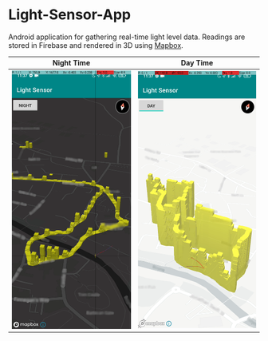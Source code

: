 # Light-Sensor-App

Android application for gathering real-time light level data. Readings are stored in Firebase and rendered in 3D using [Mapbox](https://www.mapbox.com/).

Night Time | Day Time
-|-
![](img/night_blur.png) | ![](img/day_blur.png)
